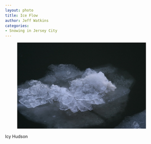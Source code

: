 ```yaml
---
layout: photo
title: Ice Flow
author: Jeff Watkins
categories:
- Snowing in Jersey City
---
```


<figure><img class="photo" src="/photos/IMG_0637.jpg"></figure>

Icy Hudson


